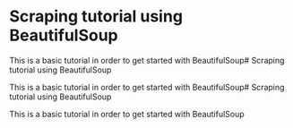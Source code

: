 # Scraping tutorial using BeautifulSoup

This is a basic tutorial in order to get started with BeautifulSoup# Scraping tutorial using BeautifulSoup

This is a basic tutorial in order to get started with BeautifulSoup# Scraping tutorial using BeautifulSoup

This is a basic tutorial in order to get started with BeautifulSoup
